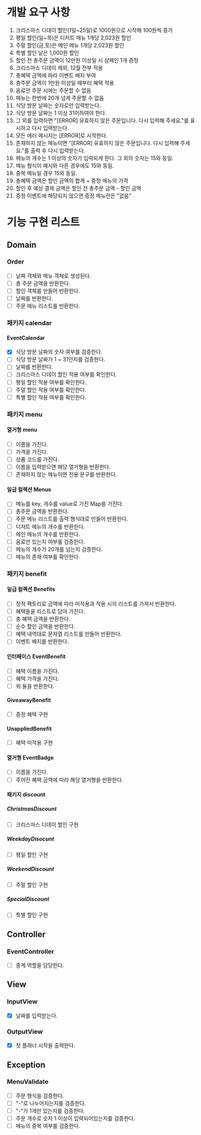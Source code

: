 # 개발 요구 사항
1. 크리스마스 디데이 할인(1일~25일)로 1000원으로 시작해
100원씩 증가
2. 평일 할인(일~목)은 디저트 메뉴 1개당 2,023원 할인
3. 주말 할인(금,토)은 메인 메뉴 1개당 2,023원 할인
4. 특별 할인 날은 1,000원 할인
5. 할인 전 총주문 금액이 12만원 이상일 시 샴페인 1개 증정
6. 크리스마스 디데이 제외, 12월 전부 적용
7. 총혜택 금액에 따라 이벤트 배지 부여
8. 총주문 금액이 1만원 이상일 때부터 혜택 적용
9. 음료만 주문 시에는 주문할 수 없음
10. 메뉴는 한번에 20개 넘게 주문할 수 없음
11. 식당 방문 날짜는 숫자로만 입력받는다.
12. 식당 방문 날짜는 1 이상 31이하여야 한다.
13. 그 외를 입력하면 "[ERROR] 유효하지 않은 주문입니다.
다시 입력해 주세요."를 표시하고 다시 입력받는다.
14. 모든 에러 메시지는 [ERROR]로 시작한다.
15. 존재하지 않는 메뉴이면 "[ERROR] 
유효하지 않은 주문입니다. 다시 입력해 주세요."를 출력 후
다시 입력받는다.
16. 메뉴의 개수는 1 이상의 숫자가 입력되게 한다. 
그 외의 숫자는 15와 동일.
17. 메뉴 형식이 예시와 다른 경우에도 15와 동일.
18. 중복 메뉴일 경우 15와 동일.
19. 총혜택 금액은 할인 금액의 합계 + 증정 메뉴의 가격
20. 할인 후 예상 결제 금액은 할인 전 총주문 금액 - 할인 금액
21. 증정 이벤트에 해당되지 않으면 증정 메뉴란은 "없음"

# 기능 구현 리스트

## Domain
### Order
- [ ] 날짜 객체와 메뉴 객체로 생성된다.
- [ ] 총 주문 금액을 반환한다.
- [ ] 할인 객체를 만들어 반환한다.
- [ ] 날짜를 반환한다.
- [ ] 주문 메뉴 리스트를 반환한다.

### 패키지 calendar
#### EventCalendar
- [x] 식당 방문 날짜의 숫자 여부를 검증한다.
- [ ] 식당 방문 날짜가 1 ~ 31인지를 검증한다.
- [ ] 날짜를 반환한다.
- [ ] 크리스마스 디데이 할인 적용 여부를 확인한다.
- [ ] 평일 할인 적용 여부를 확인한다.
- [ ] 주말 할인 적용 여부를 확인한다.
- [ ] 특별 할인 적용 여부를 확인한다.

### 패키지 menu
#### 열거형 menu
- [ ] 이름을 가진다.
- [ ] 가격을 가진다.
- [ ] 상품 코드를 가진다.
- [ ] 이름을 입력받으면 해당 열거형을 반환한다.
- [ ] 존재하지 않는 메뉴이면 전용 문구를 반환한다.

#### 일급 컬렉션 Menus
- [ ] 메뉴를 key, 개수를 value로 가진 Map을 가진다.
- [ ] 총주문 금액을 반환한다.
- [ ] 주문 메뉴 리스트를 출력 형식대로 만들어 반환한다.
- [ ] 디저트 메뉴의 개수를 반환한다.
- [ ] 메인 메뉴의 개수를 반환한다.
- [ ] 음료만 있는지 여부를 검증한다.
- [ ] 메뉴의 개수가 20개를 넘는지 검증한다.
- [ ] 메뉴의 존재 여부를 확인한다.

### 패키지 benefit
#### 일급 컬렉션 Benefits
- [ ] 정적 팩토리로 금액에 따라 미적용과 적용 시의 리스트를
가져서 반환한다.
- [ ] 혜택들을 리스트로 담아 가진다.
- [ ] 총 혜택 금액을 반환한다.
- [ ] 순수 할인 금액을 반환한다.
- [ ] 혜택 내역대로 문자열 리스트를 만들어 반환한다.
- [ ] 이벤트 배지를 반환한다.

#### 인터페이스 EventBenefit
- [ ] 혜택 이름을 가진다.
- [ ] 혜택 가격을 가진다.
- [ ] 위 둘을 반환한다.

#### GiveawayBenefit
- [ ] 증정 혜택 구현

#### UnappliedBenefit
- [ ] 혜택 미적용 구현

#### 열거형 EventBadge
- [ ] 이름을 가진다.
- [ ] 주어진 혜택 금액에 따라 해당 열거형을 반환한다.

#### 패키지 discount
##### ChristmasDiscount
- [ ] 크리스마스 디데이 할인 구현

##### WeekdayDisocunt
- [ ] 평일 할인 구현

##### WeekendDiscount
- [ ] 주말 할인 구현

##### SpecialDiscount
- [ ] 특별 할인 구현

## Controller
### EventController
- [ ] 중계 역할을 담당한다.

## View
### InputView
- [x] 날짜를 입력받는다.

### OutputView
- [x] 첫 플래너 시작을 출력한다.

## Exception
### MenuValidate
- [ ] 주문 형식을 검증한다.
- [ ] "-"로 나누어지는지를 검증한다.
- [ ] "-"가 1개만 있는지를 검증한다.
- [ ] 주문 개수로 숫자 1 이상이 입력되어있는지를 검증한다.
- [ ] 메뉴의 중복 여부를 검증한다.